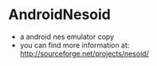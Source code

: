 # AndroidNesoid
* a android nes emulator copy
* you can find more information at: http://sourceforge.net/projects/nesoid/
